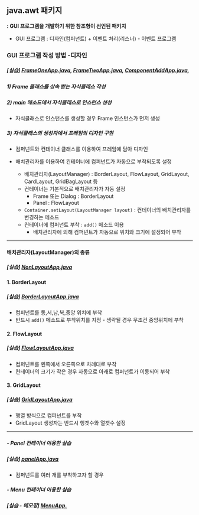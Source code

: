 ## java.awt 패키지
**: GUI 프로그램을 개발하기 위한 참조형이 선언된 패키지**
- GUI 프로그램 : 디자인(컴퍼넌트) + 이벤트 처리(리스너) - 이벤트 프로그램
### GUI 프로그램 작성 방법 -디자인
##### [실습] [FrameOneApp.java](https://github.com/swanstoz/TIL/blob/master/JAVA/API/java.awt%20package/FrameOneApp.java), [FrameTwoApp.java](https://github.com/swanstoz/TIL/blob/master/JAVA/API/java.awt%20package/FrameTwoApp.java), [ComponentAddApp.java](https://github.com/swanstoz/TIL/blob/master/JAVA/API/java.awt%20package/ComponentAddApp.java), 
##### 1) Frame 클래스를 상속 받는 자식클래스 작성
##### 2) main 메소드에서 자식클래스로 인스턴스 생성  
  - 자식클래스로 인스턴스를 생성할 경우 Frame 인스턴스가 먼저 생성
##### 3) 자식클래스의 생성자에서 프레임의 디자인 구현
  - 컴퍼넌트와 컨테이너 클래스를 이용하여 프레임에 담아 디자인

- 배치관리자를 이용하여 컨테이너에 컴퍼넌트가 자동으로 부착되도록 설정
  - 배치관리자(LayoutManager) : BorderLayout, FlowLayout, GridLayout, CardLayout, GridBagLayout 등
  - 컨테이너는 기본적으로 배치관리자가 자동 설정
    - Frame 또는 Dialog : BorderLayout       
    - Panel : FlowLayout
  - `Container.setLayout(LayoutManager layout)` : 컨테이너의 배치관리자를 변경하는 메소드 
  - 컨테이너에 컴퍼넌트 부착 : `add()` 메소드 이용
    - 배치관리자에 의해 컴퍼넌트가 자동으로 위치와 크기에 설정되어 부착
---
#### 배치관리자(LayoutManager)의 종류
##### [실습] [NonLayoutApp.java](https://github.com/swanstoz/TIL/blob/master/JAVA/API/java.awt%20package/NonLayoutApp.java)
#### 1. BorderLayout 
##### [실습] [BorderLayoutApp.java](https://github.com/swanstoz/TIL/blob/master/JAVA/API/java.awt%20package/BorderLayoutApp.java)
  - 컴퍼넌트를 동,서,남,북,중앙 위치에 부착
  - 반드시 `add()` 메소드로 부착위치를 지정 - 생략될 경우 무조건 중앙위치에 부착
     
#### 2. FlowLayout
##### [실습] [FlowLayoutApp.java](https://github.com/swanstoz/TIL/blob/master/JAVA/API/java.awt%20package/FlowLayoutApp.java)
  - 컴퍼넌트를 왼쪽에서 오른쪽으로 차례대로 부착
  - 컨테이너의 크기가 작은 경우 자동으로 아래로 컴퍼넌트가 이동되어 부착
     
#### 3. GridLayout 
##### [실습] [GridLayoutApp.java](https://github.com/swanstoz/TIL/blob/master/JAVA/API/java.awt%20package/GridLayoutApp.java)
  - 행열 방식으로 컴퍼넌트를 부착      
  - GridLayout 생성자는 반드시 행갯수와 열갯수 설정

---

##### - Panel 컨테이너 이용한 실습
##### [실습] [panelApp.java](https://github.com/swanstoz/TIL/blob/master/JAVA/API/java.awt%20package/panelApp.java)
- 컴퍼넌트를 여러 개를 부착하고자 할 경우
##### - Menu 컨테이너 이용한 실습
##### [실습 - 메모장] [MenuApp.](https://github.com/swanstoz/TIL/blob/master/JAVA/API/java.awt%20package/MenuApp.java)
